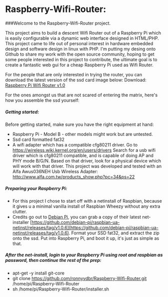 # Raspberry-Wifi-Router:

###Welcome to the Raspberry-Wifi-Router project.

This project aims to build a descent Wifi Router out of a Raspberry Pi which is easily configurable via
a dynamic web interface designed in HTML/PHP.
This project came to life out of personal interest in hardware embedded design and software design in linux with PHP.
I'm putting my desing onto Github to share my work with the open source community, hoping to get some people interested in this project to contribute, the ultimate goal is to create a fantastic web gui for a cheap Raspberry Pi used as Wifi Router.

For the people that are only interested in trying the router, you can download the latest version of the ssd card image below:
Download: [Raspberry Pi Wifi Router v1.0](http://ronnyvdb.synology.me:8080/RaspberryWAPv1.0.gz)

For the ones amongst us that are not scared of entering the matrix, here's how you assemble the ssd yourself:

##### Getting started:
Before getting started, make sure you have the right equipment at hand:
* Raspberry Pi - Model B - other models might work but are untested.
* Ssd card formatted fat32
* A wifi adapter which has a compatible cfg80211 driver.
Go to https://wireless.wiki.kernel.org/en/users/drivers
Search for a usb wifi driver which is cfg80211 compatible, and is capable of doing AP and PHY mode B/G/N.
Based on that driver, look for a physical device which will work with that driver.
This project was developed and tested with an Alfa Awus036NEH Usb Wireless Adapter: http://www.alfa.com.tw/products_show.php?pc=34&ps=22

##### Preparing your Raspberry Pi:
* For this project I chose to start off with a netinstall of Raspbian, because it gives u a minimal vanilla install of Raspbian Wheezy without any extra clutter.
* Credits go out to [Debian Pi](https://github.com/debian-pi/raspbian-ua-netinst), you can grab a copy of their latest net-installer [https://github.com/debian-pi/raspbian-ua-netinst/releases/tag/v1.0.6](https://github.com/debian-pi/raspbian-ua-netinst/releases/tag/v1.0.6).  Format your SSD fat32, and extract the zip onto the ssd.  Put into Raspberry Pi, and boot it up, it's just as simple as that.

##### After the net-install, login to your Raspberry Pi using root and raspbian as password, then continue the rest of the prep:
* apt-get -y install git-core
* git clone https://github.com/ronnyvdbr/Raspberry-Wifi-Router.git /home/pi/Raspberry-Wifi-Router
* sh /home/pi/Raspberry-Wifi-Router/installer.sh



